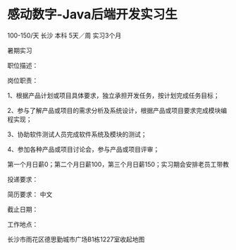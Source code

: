 # 感动数字-Java后端开发实习生

100-150/天 长沙 本科 5天／周 实习3个月

暑期实习

职位描述：

岗位职责：

1、根据产品计划或项目具体要求，独立承担开发任务，按计划完成任务目标；

2、参与了解产品或项目的需求分析及系统设计，根据产品或项目要求完成模块编程实现；

3、协助软件测试人员完成软件系统及模块的测试；

4、参加各种产品或项目讨论会，参与产品或项目评审；



第一个月日薪0；第二个月日薪100，第三个月日薪150；实习期会安排老员工带教

投递要求：

简历要求： 中文

截止日期：

工作地点：

长沙市雨花区德思勤城市广场B1栋1227室收起地图